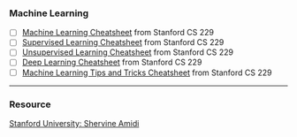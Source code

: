 ### Machine Learning
- [ ] [Machine Learning Cheatsheet](https://github.com/lc4695/CheatSheet/blob/main/Machine-Learning/Machine%20Learning%20Cheatsheet.pdf) from Stanford CS 229
- [ ] [Supervised Learning Cheatsheet](https://github.com/lc4695/CheatSheet/blob/main/Machine-Learning/Supervised%20Learning%20Cheatsheet.pdf) from Stanford CS 229
- [ ] [Unsupervised Learning Cheatsheet](https://github.com/lc4695/CheatSheet/blob/main/Machine-Learning/Unsupervised%20Learning%20Cheatsheet.pdf) from Stanford CS 229
- [ ] [Deep Learning Cheatsheet](https://github.com/lc4695/CheatSheet/blob/main/Machine-Learning/Deep%20Learning%20Cheatsheet.pdf) from Stanford CS 229
- [ ] [Machine Learning Tips and Tricks Cheatsheet](https://github.com/lc4695/CheatSheet/blob/main/Machine-Learning/Machine%20Learning%20Tips%20and%20Tricks%20Cheatsheet.pdf) from Stanford CS 229

---
### Resource
[Stanford University: Shervine Amidi](https://stanford.edu/~shervine/teaching/)

